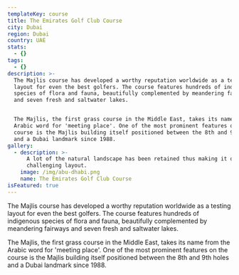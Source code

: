 ```yaml
---
templateKey: course
title: The Emirates Golf Club Course
city: Dubai
region: Dubai
country: UAE
stats:
  - {}
tags:
  - {}
description: >-
  The Majlis course has developed a worthy reputation worldwide as a testing
  layout for even the best golfers. The course features hundreds of indigenous
  species of flora and fauna, beautifully complemented by meandering fairways
  and seven fresh and saltwater lakes.


  The Majlis, the first grass course in the Middle East, takes its name from the
  Arabic word for 'meeting place'. One of the most prominent features on the
  course is the Majlis building itself positioned between the 8th and 9th holes
  and a Dubai landmark since 1988.
gallery:
  - description: >-
      A lot of the natural landscape has been retained thus making it quite a
      challenging layout.
    image: /img/abu-dhabi.png
    name: The Emirates Golf Club Course
isFeatured: true
---
```

The Majlis course has developed a worthy reputation worldwide as a testing layout for even the best golfers. The course features hundreds of indigenous species of flora and fauna, beautifully complemented by meandering fairways and seven fresh and saltwater lakes.



The Majlis, the first grass course in the Middle East, takes its name from the Arabic word for 'meeting place'. One of the most prominent features on the course is the Majlis building itself positioned between the 8th and 9th holes and a Dubai landmark since 1988.
